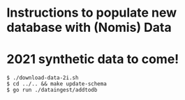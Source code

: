 # Instructions to populate new database with (Nomis) Data
# 2021 synthetic data to come!

```
$ ./download-data-2i.sh
$ cd ../.. && make update-schema 
$ go run ./dataingest/addtodb

```
